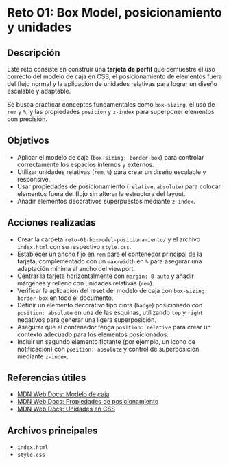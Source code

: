 # Reto 01: Box Model, posicionamiento y unidades

## Descripción

Este reto consiste en construir una **tarjeta de perfil** que demuestre el uso correcto del modelo de caja en CSS, el posicionamiento de elementos fuera del flujo normal y la aplicación de unidades relativas para lograr un diseño escalable y adaptable.

Se busca practicar conceptos fundamentales como `box-sizing`, el uso de `rem` y `%`, y las propiedades `position` y `z-index` para superponer elementos con precisión.

## Objetivos

- Aplicar el modelo de caja (`box-sizing: border-box`) para controlar correctamente los espacios internos y externos.
- Utilizar unidades relativas (`rem`, `%`) para crear un diseño escalable y responsive.
- Usar propiedades de posicionamiento (`relative`, `absolute`) para colocar elementos fuera del flujo sin alterar la estructura del layout.
- Añadir elementos decorativos superpuestos mediante `z-index`.

## Acciones realizadas

- Crear la carpeta `reto-01-boxmodel-posicionamiento/` y el archivo `index.html` con su respectivo `style.css`.
- Establecer un ancho fijo en `rem` para el contenedor principal de la tarjeta, complementado con un `max-width` en `%` para asegurar una adaptación mínima al ancho del viewport.
- Centrar la tarjeta horizontalmente con `margin: 0 auto` y añadir márgenes y relleno con unidades relativas (`rem`).
- Verificar la aplicación del reset del modelo de caja con `box-sizing: border-box` en todo el documento.
- Definir un elemento decorativo tipo cinta (`badge`) posicionado con `position: absolute` en una de las esquinas, utilizando `top` y `right` negativos para generar una ligera superposición.
- Asegurar que el contenedor tenga `position: relative` para crear un contexto adecuado para los elementos posicionados.
- Incluir un segundo elemento flotante (por ejemplo, un icono de notificación) con `position: absolute` y control de superposición mediante `z-index`.

## Referencias útiles

- [MDN Web Docs: Modelo de caja](https://developer.mozilla.org/es/docs/Learn/CSS/Building_blocks/The_box_model)
- [MDN Web Docs: Propiedades de posicionamiento](https://developer.mozilla.org/es/docs/Web/CSS/position)
- [MDN Web Docs: Unidades en CSS](https://developer.mozilla.org/es/docs/Learn/CSS/Building_blocks/Values_and_units)

## Archivos principales

- `index.html`
- `style.css`

